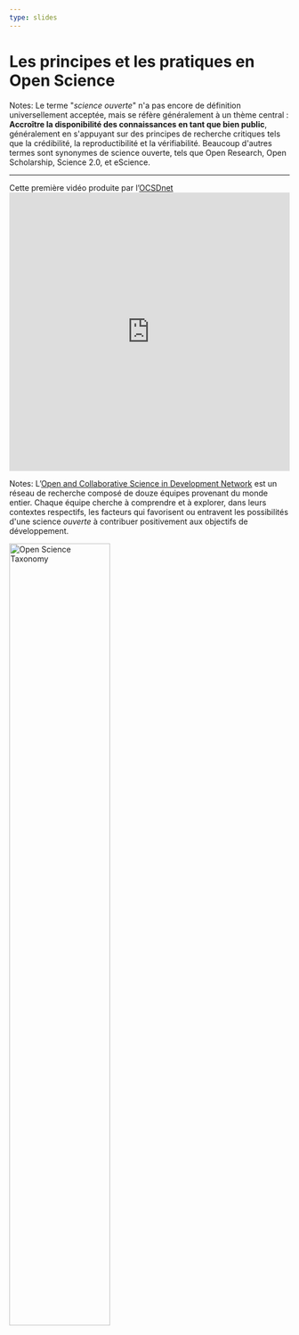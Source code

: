 ```yaml
---
type: slides
---
```

<!-- .slide: data-background="/opening.png" data-background-size="100%" data-background-size="contain" style="color:black" -->

# Les principes et les pratiques en Open Science

Notes: Le terme "*science ouverte*" n'a pas encore de définition universellement acceptée, mais se réfère généralement à un thème central : **Accroître la disponibilité des connaissances en tant que bien public**, généralement en s'appuyant sur des principes de recherche critiques tels que la crédibilité, la reproductibilité et la vérifiabilité. Beaucoup d'autres termes sont synonymes de science ouverte, tels que Open Research, Open Scholarship, Science 2.0, et eScience.

---

Cette première vidéo produite par l’[OCSDnet](https://ocsdnet.org/) <iframe width="100%" height="500" src="https://www.youtube.com/embed/Y1X0xtB_JcY" frameborder="0" allow="accelerometer; autoplay; encrypted-media; gyroscope; picture-in-picture" allowfullscreen></iframe>

Notes: L’[Open and Collaborative Science in Development Network](https://ocsdnet.org/faqs/) est un réseau de recherche composé de douze équipes provenant du monde entier. Chaque équipe cherche à comprendre et à explorer, dans leurs contextes respectifs, les facteurs qui favorisent ou entravent les possibilités d'une science *ouverte* à contribuer positivement aux objectifs de développement.

<img src="/OCSD_logo.jpg" alt="Open Science Taxonomy" width="60%">
